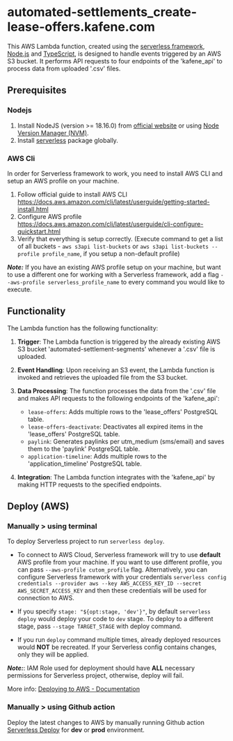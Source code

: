 # automated-settlements_create-lease-offers.kafene.com

This AWS Lambda function, created using the [serverless framework](https://www.serverless.com/framework/docs), [Node.js](https://nodejs.org/en/docs) and [TypeScript](https://www.typescriptlang.org/), is designed to handle events triggered by an AWS S3 bucket. It performs API requests to four endpoints of the 'kafene_api' to process data from uploaded '.csv' files.

## Prerequisites

### Nodejs

1. Install NodeJS (version >= 18.16.0) from [official website](https://nodejs.org/) or using [Node Version Manager (NVM)](https://github.com/nvm-sh/nvm).
2. Install [serverless](https://www.npmjs.com/package/serverless) package globally.

### AWS Cli

In order for Serverless framework to work, you need to install AWS CLI and setup an AWS profile on your machine. 

1. Follow official guide to install AWS CLI https://docs.aws.amazon.com/cli/latest/userguide/getting-started-install.html
2. Configure AWS profile https://docs.aws.amazon.com/cli/latest/userguide/cli-configure-quickstart.html
3. Verify that everything is setup correctly. (Execute command to get a list of all buckets - `aws s3api list-buckets` or `aws s3api list-buckets --profile profile_name`, if you setup a non-default profile)

__*Note:*__ If you have an existing AWS profile setup on your machine, but want to use a different one for working with a Serverless framework, add a flag `--aws-profile serverless_profile_name` to every command you would like to execute.

## Functionality

The Lambda function has the following functionality:

1. **Trigger**: The Lambda function is triggered by the already existing AWS S3 bucket 'automated-settlement-segments' whenever a '.csv' file is uploaded.

2. **Event Handling**: Upon receiving an S3 event, the Lambda function is invoked and retrieves the uploaded file from the S3 bucket.

3. **Data Processing**: The function processes the data from the '.csv' file and makes API requests to the following endpoints of the 'kafene_api':

   - `lease-offers`: Adds multiple rows to the 'lease_offers' PostgreSQL table.
   - `lease-offers-deactivate`: Deactivates all expired items in the 'lease_offers' PostgreSQL table.
   - `paylink`: Generates paylinks per utm_medium (sms/email) and saves them to the 'paylink' PostgreSQL table.
   - `application-timeline`: Adds multiple rows to the 'application_timeline' PostgreSQL table.

4. **Integration**: The Lambda function integrates with the 'kafene_api' by making HTTP requests to the specified endpoints.

## Deploy (AWS)

### Manually > using terminal

To deploy Serverless project to run `serverless deploy`.

* To connect to AWS Cloud, Serverless framework will try to use **default** AWS profile from your machine.
   If you want to use different profile, you can pass `--aws-profile cutom_profile` flag.
   Alternatively, you can configure Serverless framework with your credentials 
   `serverless config credentials --provider aws --key AWS_ACCESS_KEY_ID --secret AWS_SECRET_ACCESS_KEY` and then these credentials will be used for connection to AWS.

* If you specify `stage: "${opt:stage, 'dev'}"`, by default `serverless deploy` would deploy your code to `dev` stage.
  To deploy to a different stage, pass `--stage TARGET_STAGE` with deploy command.

* If you run `deploy` command multiple times, already deployed resources would **NOT** be recreated. If your Serverless config contains changes, only they will be applied.

__*Note:*__: IAM Role used for deployment should have **ALL** necessary permissions for Serverless project, otherwise, deploy will fail.

More info:
[Deploying to AWS - Documentation](https://www.serverless.com/framework/docs/providers/aws/guide/deploying)

### Manually > using Github action

Deploy the latest changes to AWS by manually running Github action [Serverless Deploy](https://github.com/----/actions/workflows/serverless-deploy.yml) for **dev** or **prod** environment.